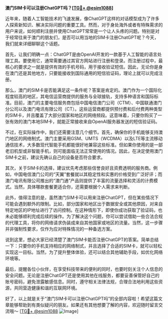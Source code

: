 **澳门SIM卡可以注册ChatGPT吗？[[TG💪+ @esim1088](https://t.me/s/esim1088)]**

近年来，随着人工智能技术的飞速发展，像ChatGPT这样的对话模型成为了许多人探索新知识、解决实际问题的重要工具。然而，对于身处海外或者有特殊需求的用户来说，如何顺利注册并使用ChatGPT常常是一个让人头疼的问题。特别是对于经常往来于澳门的朋友们，是否可以用当地的SIM卡注册ChatGPT呢？今天，我们就来详细聊聊这个话题。

首先，让我们明确一点：ChatGPT是由OpenAI开发的一款基于人工智能的语言处理工具。要使用它，通常需要通过其官方网站进行注册和登录。而注册过程中，最核心的要求之一就是提供有效的手机号码，用于接收验证短信。因此，无论你是身在澳门还是其他地方，只要能接收到国际通用的短信验证码，理论上就可以完成注册。

那么，澳门的SIM卡是否能满足这一条件呢？答案是肯定的。澳门作为一个国际化程度较高的地区，其电信运营商提供的服务与全球接轨，支持多种语言和国际标准。目前，澳门的主要电信服务商包括中国电信澳门公司（CTM）、中国联通澳门分公司以及澳门电讯有限公司（CT）。这些运营商都提供预付费和后付费两种类型的SIM卡，并且覆盖了大部分国家和地区的网络频段。这意味着，只要你购买了一张有效的澳门本地SIM卡，就能正常接收来自OpenAI服务器发送的短信验证码。

不过，在实际操作中，我们还需要注意几个细节。首先，确保你的手机能够支持澳门地区的网络制式。澳门主要采用GSM、UMTS（WCDMA）以及LTE等主流移动通信技术，大多数现代智能手机都能很好地兼容这些标准。但如果你使用的是一部老旧机型或非智能手机，则可能面临无法正常使用的情况。因此，在决定使用澳门SIM卡之前，建议先确认自己的设备是否符合要求。

其次，关于SIM卡的选择，建议优先考虑那些信誉良好且资费透明的服务商。例如，中国电信澳门公司的“天翼”套餐就以其稳定性和实惠的价格受到广泛好评；而澳门电讯有限公司推出的“澳门通”产品则提供了丰富的流量选择和灵活的计费模式。当然，具体哪款套餐更适合你，还需要根据个人需求来判断。

此外，值得注意的是，虽然澳门SIM卡可以用来注册ChatGPT，但在某些情况下可能会遇到额外的限制。比如，部分国家和地区出于数据安全或其他原因，对来自特定地区的IP地址进行了访问控制。在这种情形下，即使你成功获取了验证码，也未必能够顺利完成后续的操作。为了解决这个问题，你可以尝试借助一些合法合规的代理工具，将你的网络请求伪装成来自其他国家或地区的流量。当然，这一步骤并非强制性要求，仅作为应对特殊情况的一种备选方案。

说到这里，想必大家已经清楚了澳门SIM卡能否注册ChatGPT的答案。简单总结一下：只要你的手机支持相应的网络制式，并且选择了合适的SIM卡，就可以轻松实现这一目标。当然，为了提升整体体验，还可以结合其他辅助手段，如优化网络环境等。

最后，提醒各位小伙伴，在享受科技带来的便利的同时，也要时刻关注个人信息的安全问题。无论是注册ChatGPT还是使用其他在线服务，都要妥善保管好自己的账号密码，避免泄露敏感信息。同时，遵守相关法律法规，合理合法地利用这些资源，共同营造健康和谐的互联网环境。

好了，以上就是关于“澳门SIM卡可以注册ChatGPT吗”的全部内容啦！希望这篇文章能够帮助到有类似疑问的朋友。如果还有其他想要了解的内容，欢迎随时留言交流哦～ [[TG💪+ @esim1088](https://t.me/s/esim1088) ![Image](https://i.postimg.cc/4NQfJmqS/Snipaste-2025-05-13-00-14-12.png)]